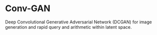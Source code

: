 # Conv-GAN
Deep Convolutional Generative Adversarial Network (DCGAN) for image generation and rapid query and arithmetic within latent space.
